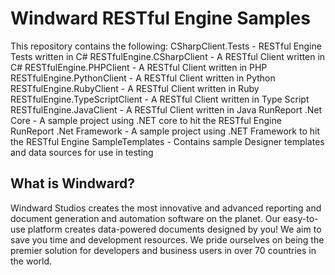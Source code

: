 # Windward RESTful Engine Samples
This repository contains the following:
CSharpClient.Tests - RESTful Engine Tests written in C#
RESTfulEngine.CSharpClient - A RESTful Client written in C#
RESTfulEngine.PHPClient - A RESTful Client written in PHP
RESTfulEngine.PythonClient - A RESTful Client written in Python
RESTfulEngine.RubyClient - A RESTful Client written in Ruby
RESTfulEngine.TypeScriptClient - A RESTful Client written in Type Script
RESTfulEngine.JavaClient - A RESTful Client written in Java
RunReport .Net Core - A sample project using .NET core to hit the RESTful Engine
RunReport .Net Framework - A sample project using .NET Framework to hit the RESTful Engine
SampleTemplates - Contains sample Designer templates and data sources for use in testing

## What is Windward?
Windward Studios creates the most innovative and advanced reporting and document generation and automation software on the planet.  Our easy-to-use platform creates data-powered documents designed by you!  We aim to save you time and development resources.  We pride ourselves on being the premier solution for developers and business users in over 70 countries in the world.
